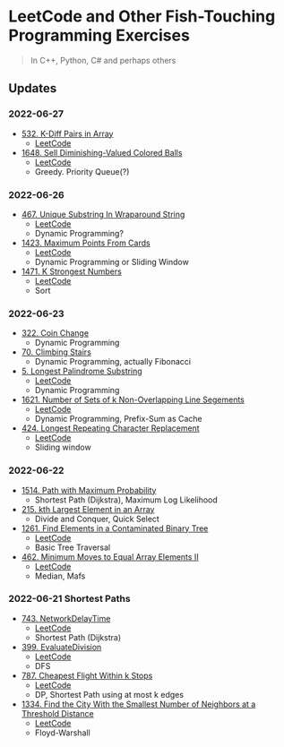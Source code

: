 # LeetCode and Other Fish-Touching Programming Exercises

> In C++, Python, C# and perhaps others

## Updates

### 2022-06-27

- [532. K-Diff Pairs in Array](./532.kDiffPairsInArray/kDiffPairs.cpp)
  - [LeetCode](https://leetcode.com/problems/k-diff-pairs-in-an-array/)
- [1648. Sell Diminishing-Valued Colored Balls](./1648.SellDiminishingValuedBalls/DiminishingValuedBalls.cpp)
  - [LeetCode](https://leetcode.com/problems/sell-diminishing-valued-colored-balls/)
  - Greedy. Priority Queue(?)

### 2022-06-26

- [467. Unique Substring In Wraparound String](467.UniqueSubstringsInWraparoundStr/UniqueSubstring.cpp)
  - [LeetCode](https://leetcode.com/problems/unique-substrings-in-wraparound-string/)
  - Dynamic Programming?
- [1423. Maximum Points From Cards](1423.MaximumPointsFromCards/MaximumPoints.cpp)
  - [LeetCode](https://leetcode.com/problems/the-k-strongest-values-in-an-array/)
  - Dynamic Programming or Sliding Window
- [1471. K Strongest Numbers](1471.kStrongestNumbers/kStrongestNumbers.cpp)
  - [LeetCode](https://leetcode.com/problems/the-k-strongest-values-in-an-array/)
  - Sort

### 2022-06-23

- [322. Coin Change](./322.CoinChange/CoinChange.cpp)
  - Dynamic Programming
- [70. Climbing Stairs](./70.ClimbingStairs/ClimbingStairs.cpp)
  - Dynamic Programming, actually Fibonacci
- [5. Longest Palindrome Substring](./5.LongestPalindromicString/LongestPalindromicStr.cpp)
  - [LeetCode](https://leetcode.com/problems/longest-palindromic-substring/)
  - Dynamic Programming
- [1621. Number of Sets of k Non-Overlapping Line Segements](./1621.kNonOverlappingLineSegs/kNonOverlappingLineSegs.cpp)
  - [LeetCode](https://leetcode.com/problems/number-of-sets-of-k-non-overlapping-line-segments/)
  - Dynamic Programming, Prefix-Sum as Cache
- [424. Longest Repeating Character Replacement](./424.LongestRepeatingCharacterReplacement/LongestRepeatingChar.cpp)
  - [LeetCode](https://leetcode.com/problems/longest-repeating-character-replacement/)
  - Sliding window

### 2022-06-22

- [1514. Path with Maximum Probability](./1514.PathWithMaxProbability/PathWithMaxProbability.cpp)
  - Shortest Path (Dijkstra), Maximum Log Likelihood
- [215. kth Largest Element in an Array](./215.kthLargestElement/kthLargestElement.cpp)
  - Divide and Conquer, Quick Select
- [1261. Find Elements in a Contaminated Binary Tree](./1261.ContaminatedBinaryTree/ContaminiatedBinaryTree.cpp)
  - [LeetCode](https://leetcode.com/problems/find-elements-in-a-contaminated-binary-tree/)
  - Basic Tree Traversal
- [462. Minimum Moves to Equal Array Elements II](./462.MinimumMovesToEqualArray/EqualArray.cpp)
  - [LeetCode](https://leetcode.com/problems/minimum-moves-to-equal-array-elements-ii/)
  - Median, Mafs

### 2022-06-21 Shortest Paths

- [743. NetworkDelayTime](./743.NetworkDelayTime/NetworkDelayTime.cpp)
  - [LeetCode](https://leetcode.com/problems/network-delay-time/)
  - Shortest Path (Dijkstra)
- [399. EvaluateDivision](./399.EvaluateDivision/EvaluateDivision.cpp)
  - [LeetCode](https://leetcode.com/problems/evaluate-division/)
  - DFS
- [787. Cheapest Flight Within k Stops](./787.ShortestPathUsingKEdges/CheapestFlights.cpp)
  - [LeetCode](https://leetcode.com/problems/cheapest-flights-within-k-stops/)
  - DP, Shortest Path using at most k edges
- [1334. Find the City With the Smallest Number of Neighbors at a Threshold Distance](./1334.FindTheCity/FindTheCity.cpp)
  - [LeetCode](https://leetcode.com/problems/find-the-city-with-the-smallest-number-of-neighbors-at-a-threshold-distance/)
  - Floyd-Warshall
